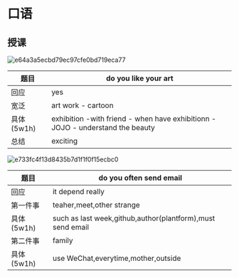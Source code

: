 # 口语
## 授课
![e64a3a5ecbd79ec97cfe0bd719eca77](https://user-images.githubusercontent.com/44770623/179336804-481287bc-6cfc-496f-8638-203d34e0c624.jpg)

| 题目 | do you like your art |
| --- | --- |
| 回应 | yes |
| 宽泛 | art work - cartoon |
| 具体(5w1h) | exhibition -with friend - when have exhibitionn - JOJO - understand the beauty |
| 总结 | exciting |

![e733fc4f13d8435b7d1f1f0f15ecbc0](https://user-images.githubusercontent.com/44770623/179337033-91958af3-6179-4cd1-8b45-5370d13ade20.jpg)

| 题目 | do you often send email |
| --- | --- |
| 回应 | it depend really |
| 第一件事 | teaher,meet,other strange |
| 具体(5w1h) | such as last week,github,author(plantform),must send email |
| 第二件事 | family |
| 具体(5w1h) | use WeChat,everytime,mother,outside |
